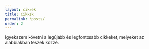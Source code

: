 ```yaml
---
layout: cikkek
title: Cikkek
permalink: /posts/
order: 2
---
```


<p class="box">
    Igyekszem követni a legújabb és legfontosabb cikkeket, melyeket az alábbiakban teszek közzé.
</p>
